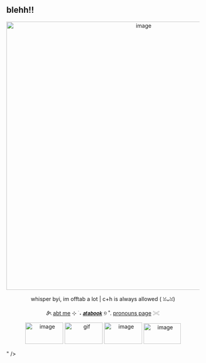 ## blehh!!  
<p align="center">
<img width="700" height="700" alt="image" src="https://cdn.discordapp.com/attachments/1406201432738365532/1408104487394218095/Untitled20_20250821180345.png?ex=68a886ff&is=68a7357f&hm=a468cfcab280e655fc45147e61ec9a5121cf117375e057957ce6bb76a6c3268b" />
<p align="center">
whisper byi, im offtab a lot | c+h is always allowed ( ꈍᴗꈍ)
<p align="center">
  𝜗ৎ <a href="https://deersareawesome.carrd.co/">abt me</a> ⊹ ࣪ ˖
     <a href="https://mydeeryv.atabook.org/">
𝙖𝙩𝙖𝙗𝙤𝙤𝙠</a> ୭ ˚. 
  <a href="https://en.pronouns.page/@mydeeryv_">pronouns page</a> 𓏵

<p align="center">
  <img width="99" height="56" alt="image" src="https://github.com/user-attachments/assets/6fd42a3b-b9bb-4a16-9f85-e5c65f5ace4c" /> <img width="99" height="56" alt="gif" src="https://64.media.tumblr.com/f9fb5837102d805eb51b73e7b8568a91/c0bd66d17964d11b-a6/s100x200/9ce254aa05dab3bf9ac4fdcffb94216a52422fb4.gifv" /> <img width="99" height="56" alt="image" src="https://github.com/user-attachments/assets/e137aa4c-da26-4961-9b35-d52975f028cf" /> <img width="97" height="54" alt="image" src="https://github.com/user-attachments/assets/55ae8f3b-4cbe-4572-aea8-f197fe4dc563" />

" />





 
 
 






 












